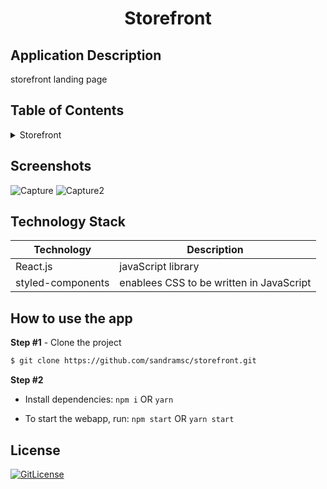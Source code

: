<!-- PROJECT TITLE -->
  <h1 align="center">Storefront</h1>

## Application Description

storefront landing page

## Table of Contents

<details>
<summary>Storefront</summary>

- [Application Description](#application-description)
- [Table of Contents](#table-of-contents)
- [Screenshots](#screenshots)
- [Technology Stack](#technology-stack)
- [How to use the app](#how-to-use-the-app)
- [License](#license)

</details>

## Screenshots
![Capture](https://user-images.githubusercontent.com/19821445/167232065-db9b48a8-4896-48b2-bf19-c20072d41195.JPG)
![Capture2](https://user-images.githubusercontent.com/19821445/167232075-237b4408-86c6-4c62-a348-95cb06522d26.JPG)

## Technology Stack

| Technology | Description |
| ---------- | ----------- |
| React.js | javaScript library|
| styled-components |  enablees CSS to be written in JavaScript|

## How to use the app

**Step #1** - Clone the project

```bash
$ git clone https://github.com/sandramsc/storefront.git
```

**Step #2**

- Install dependencies: `npm i` OR `yarn`

- To start the webapp, run: `npm start` OR `yarn start`

## License

[![GitLicense](https://img.shields.io/badge/License-Apache-lime.svg)](https://github.com/sandramsc/storefront/blob/main/LICENSE)
